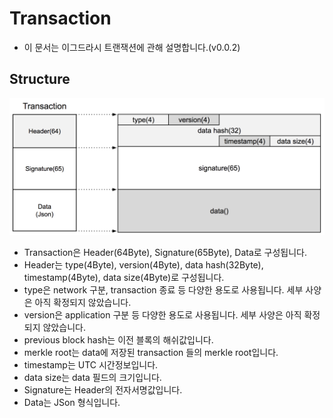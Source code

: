 # Transaction 
- 이 문서는 이그드라시 트랜잭션에 관해 설명합니다.(v0.0.2)

## Structure
![transaction](images/transactionStructure.png)

- Transaction은 Header(64Byte), Signature(65Byte), Data로 구성됩니다.
- Header는 type(4Byte), version(4Byte), data hash(32Byte), timestamp(4Byte), data size(4Byte)로 구성됩니다.
- type은 network 구분, transaction 종료 등 다양한 용도로 사용됩니다. 세부 사양은 아직 확정되지 않았습니다.
- version은 application 구분 등 다양한 용도로 사용됩니다. 세부 사양은 아직 확정되지 않았습니다.
- previous block hash는 이전 블록의 해쉬값입니다.
- merkle root는 data에 저장된 transaction 들의 merkle root입니다.
- timestamp는 UTC 시간정보입니다.
- data size는 data 필드의 크기입니다.
- Signature는 Header의 전자서명값입니다.
- Data는 JSon 형식입니다.


